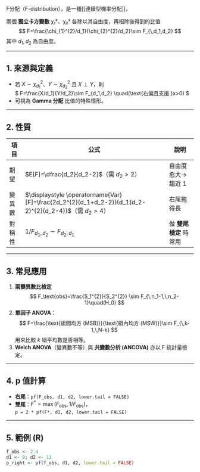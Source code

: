 F分配（F-distribution），是一種[[連續型機率分配]]，
 
 兩個 **獨立卡方變數** χ₁²、χ₂² 各除以其自由度，再相除後得到的比值  
$$
F=\frac{\chi_{1}^{2}/d_1}{\chi_{2}^{2}/d_2}\sim F_{\,d_1,d_2}
$$
其中 $d_1, d_2$ 為自由度。

---

## 1. 來源與定義
- 若 $X\sim\chi^2_{d_1}$、$Y\sim\chi^2_{d_2}$ 且 $X\perp Y$，則  
  $
    F=\frac{X/d_1}{Y/d_2}\sim F_{d_1,d_2}
    \quad(\text{右偏且支援 }x>0)
  $
- 可視為 **Gamma 分配** 比值的特殊情形。

---

## 2. 性質
| 項目 | 公式 | 說明 |
|------|------|------|
| 期望 | $E[F]=\dfrac{d_2}{d_2-2}$（需 $d_2>2$） | 自由度愈大→趨近 1 |
| 變異數 | $\displaystyle \operatorname{Var}[F]=\frac{2d_2^{2}(d_1+d_2-2)}{d_1(d_2-2)^{2}(d_2-4)}$（需 $d_2>4$） | 右尾拖得長 |
| 對稱性 | $1/F_{d_1,d_2}\sim F_{d_2,d_1}$ | 做 **雙尾檢定** 時常用 |

---

## 3. 常見應用
1. **兩變異數比檢定**  
   $$
F_\text{obs}=\frac{S_1^{2}}{S_2^{2}}
\sim F_{\,n_1-1,\;n_2-1}\quad(H_0)
   $$
2. **單因子 ANOVA**：  
   $$
F=\frac{\text{組間均方 (MSB)}}{\text{組內均方 (MSW)}}\sim F_{\,k-1,\,N-k}
   $$
   用來比較 $k$ 組平均數是否相等。
3. **Welch ANOVA**（變異數不等）與 **共變數分析 (ANCOVA)** 亦以 F 統計量檢定。

---

## 4. p 值計算
- **右尾**：`pf(F_obs, d1, d2, lower.tail = FALSE)`  
- **雙尾**：$F^*=\max(F_{\text{obs}},1/F_{\text{obs}})$，  
  `p = 2 * pf(F*, d1, d2, lower.tail = FALSE)`

---

## 5. 範例 (R)
```r
f_obs <- 2.4
d1 <- 9; d2 <- 11
p_right <- pf(f_obs, d1, d2, lower.tail = FALSE)
